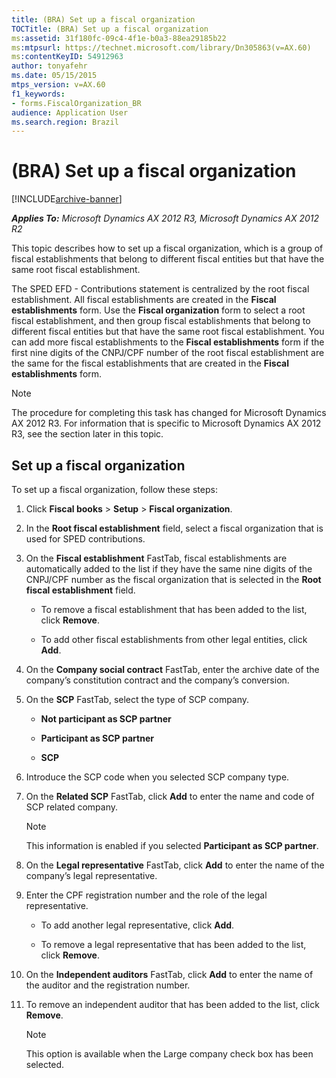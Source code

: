 ```yaml
---
title: (BRA) Set up a fiscal organization
TOCTitle: (BRA) Set up a fiscal organization
ms:assetid: 31f180fc-09c4-4f1e-b0a3-88ea29185b22
ms:mtpsurl: https://technet.microsoft.com/library/Dn305863(v=AX.60)
ms:contentKeyID: 54912963
author: tonyafehr
ms.date: 05/15/2015
mtps_version: v=AX.60
f1_keywords:
- forms.FiscalOrganization_BR
audience: Application User
ms.search.region: Brazil
---
```


# (BRA) Set up a fiscal organization 


[!INCLUDE[archive-banner](includes/archive-banner.md)]


_**Applies To:** Microsoft Dynamics AX 2012 R3, Microsoft Dynamics AX 2012 R2_

This topic describes how to set up a fiscal organization, which is a group of fiscal establishments that belong to different fiscal entities but that have the same root fiscal establishment.

The SPED EFD - Contributions statement is centralized by the root fiscal establishment. All fiscal establishments are created in the **Fiscal establishments** form. Use the **Fiscal organization** form to select a root fiscal establishment, and then group fiscal establishments that belong to different fiscal entities but that have the same root fiscal establishment. You can add more fiscal establishments to the **Fiscal establishments** form if the first nine digits of the CNPJ/CPF number of the root fiscal establishment are the same for the fiscal establishments that are created in the **Fiscal establishments** form.


> [!NOTE]
> <P>The procedure for completing this task has changed for Microsoft Dynamics AX 2012 R3. For information that is specific to Microsoft Dynamics AX 2012 R3, see the section later in this topic.</P>



## Set up a fiscal organization

To set up a fiscal organization, follow these steps:

1.  Click **Fiscal books** \> **Setup** \> **Fiscal organization**.

2.  In the **Root fiscal establishment** field, select a fiscal organization that is used for SPED contributions.

3.  On the **Fiscal establishment** FastTab, fiscal establishments are automatically added to the list if they have the same nine digits of the CNPJ/CPF number as the fiscal organization that is selected in the **Root fiscal establishment** field.
    
      - To remove a fiscal establishment that has been added to the list, click **Remove**.
    
      - To add other fiscal establishments from other legal entities, click **Add**.

4.  On the **Company social contract** FastTab, enter the archive date of the company’s constitution contract and the company’s conversion.

5.  On the **SCP** FastTab, select the type of SCP company.
    
      - **Not participant as SCP partner**
    
      - **Participant as SCP partner**
    
      - **SCP**

6.  Introduce the SCP code when you selected SCP company type.

7.  On the **Related SCP** FastTab, click **Add** to enter the name and code of SCP related company.
    

    > [!NOTE]
    > <P>This information is enabled if you selected <STRONG>Participant as SCP partner</STRONG>.</P>



8.  On the **Legal representative** FastTab, click **Add** to enter the name of the company’s legal representative.

9.  Enter the CPF registration number and the role of the legal representative.
    
      - To add another legal representative, click **Add**.
    
      - To remove a legal representative that has been added to the list, click **Remove**.

10. On the **Independent auditors** FastTab, click **Add** to enter the name of the auditor and the registration number.

11. To remove an independent auditor that has been added to the list, click **Remove**.
    

    > [!NOTE]
    > <P>This option is available when the Large company check box has been selected.</P>


  


